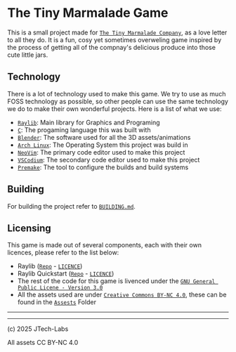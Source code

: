 # The Tiny Marmalade Game
This is a small project made for [`The Tiny Marmalade Company`](https://thetinymarmalade.com), as a love letter to all they do. It is a fun, cosy yet sometimes overweling game inspired by the process of getting all of the compnay's delicious produce into those cute little jars.

## Technology
There is a lot of technology used to make this game. We try to use as much FOSS technology as possible, so other people can use the same technology we do to make their own wonderful projects. Here is a list of what we use:
 - [`Raylib`](https://github.com/raysan5/raylib): Main library for Graphics and Programing
 - [`C`](https://en.wikipedia.org/wiki/C_(programming_language)): The progaming language this was built with
 - [`Blender`](https://blender.org): The software used for all the 3D assets/animations
 - [`Arch Linux`](https://archlinux.org): The Operating System this project was build in
 - [`NeoVim`](https://neovim.io): The primary code editor used to make this project
 - [`VSCodium`](https://vscodium.com): The secondary code editor used to make this project
 - [`Premake`](https://premake.github.io): The tool to configure the builds and build systems

## Building
For building the project refer to [`BUILDING.md`](BUILDING.md).

## Licensing
This game is made out of several components, each with their own licences, please refer to the list below:
 - Raylib ([`Repo`](https://github.com/raysan5/raylib) - [`LICENCE`](https://github.com/raysan5/raylib/blob/master/LICENSE))
 - Raylib Quickstart ([`Repo`](https://github.com/raylib-extras/raylib-quickstart) - [`LICENCE`](https://github.com/raylib-extras/raylib-quickstart?tab=readme-ov-file#license))
 - The rest of the code for this game is livenced under the [`GNU General Public Licene - Version 3.0`](https://www.gnu.org/licenses/gpl-3.0.en.html)
 - All the assets used are under [`Creative Commons BY-NC 4.0`](https://creativecommons.org/licenses/by-nc/4.0/), these can be found in the [`Assests`](assets/) Folder

---
---
(c) 2025 JTech-Labs

All assets CC BY-NC 4.0
